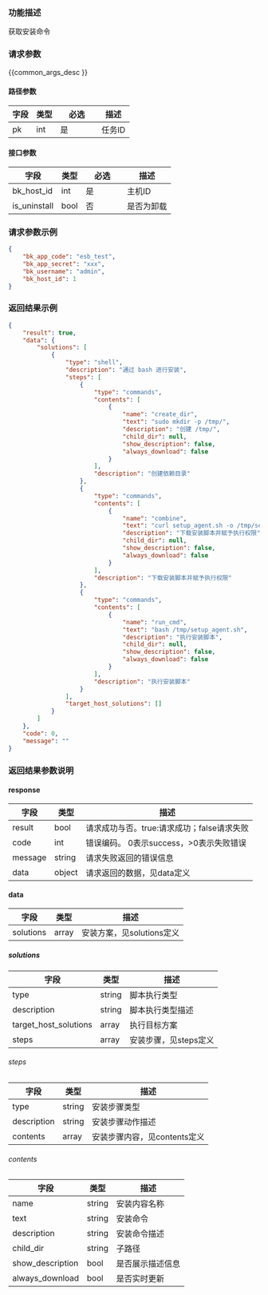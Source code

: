 ### 功能描述

获取安装命令

### 请求参数

{{common_args_desc }}

#### 路径参数

| 字段 | 类型 | <div style="width: 50pt">必选</div> | 描述   |
| ---- | ---- | ----------------------------------- | ------ |
| pk   | int  | 是                                  | 任务ID |

#### 接口参数

| 字段         | 类型 | <div style="width: 50pt">必选</div> | 描述       |
| ------------ | ---- | ----------------------------------- | ---------- |
| bk_host_id   | int  | 是                                  | 主机ID     |
| is_uninstall | bool | 否                                  | 是否为卸载 |

### 请求参数示例

```json
{
    "bk_app_code": "esb_test",
    "bk_app_secret": "xxx",
    "bk_username": "admin",
    "bk_host_id": 1
}
```

### 返回结果示例

```json
{
    "result": true,
    "data": {
        "solutions": [
            {
                "type": "shell",
                "description": "通过 bash 进行安装",
                "steps": [
                    {
                        "type": "commands",
                        "contents": [
                            {
                                "name": "create_dir",
                                "text": "sudo mkdir -p /tmp/",
                                "description": "创建 /tmp/",
                                "child_dir": null,
                                "show_description": false,
                                "always_download": false
                            }
                        ],
                        "description": "创建依赖目录"
                    },
                    {
                        "type": "commands",
                        "contents": [
                            {
                                "name": "combine",
                                "text": "curl setup_agent.sh -o /tmp/setup_agent.sh && chmod +x /tmp/setup_agent.sh'",
                                "description": "下载安装脚本并赋予执行权限",
                                "child_dir": null,
                                "show_description": false,
                                "always_download": false
                            }
                        ],
                        "description": "下载安装脚本并赋予执行权限"
                    },
                    {
                        "type": "commands",
                        "contents": [
                            {
                                "name": "run_cmd",
                                "text": "bash /tmp/setup_agent.sh",
                                "description": "执行安装脚本",
                                "child_dir": null,
                                "show_description": false,
                                "always_download": false
                            }
                        ],
                        "description": "执行安装脚本"
                    }
                ],
                "target_host_solutions": []
            }
        ]
    },
    "code": 0,
    "message": ""
}
```

### 返回结果参数说明

#### response

| 字段    | 类型   | 描述                                       |
| ------- | ------ | ------------------------------------------ |
| result  | bool   | 请求成功与否。true:请求成功；false请求失败 |
| code    | int    | 错误编码。 0表示success，>0表示失败错误    |
| message | string | 请求失败返回的错误信息                     |
| data    | object | 请求返回的数据，见data定义                 |

#### data

| 字段      | 类型  | 描述                      |
| --------- | ----- | ------------------------- |
| solutions | array | 安装方案，见solutions定义 |

##### solutions

| 字段                  | 类型   | 描述                  |
| --------------------- | ------ | --------------------- |
| type                  | string | 脚本执行类型          |
| description           | string | 脚本执行类型描述      |
| target_host_solutions | array  | 执行目标方案          |
| steps                 | array  | 安装步骤，见steps定义 |

###### steps

| 字段        | 类型   | 描述                         |
| ----------- | ------ | ---------------------------- |
| type        | string | 安装步骤类型                 |
| description | string | 安装步骤动作描述             |
| contents    | array  | 安装步骤内容，见contents定义 |

###### contents

| 字段             | 类型   | 描述             |
| ---------------- | ------ | ---------------- |
| name             | string | 安装内容名称     |
| text             | string | 安装命令         |
| description      | string | 安装命令描述     |
| child_dir        | string | 子路径           |
| show_description | bool   | 是否展示描述信息 |
| always_download  | bool   | 是否实时更新     |

